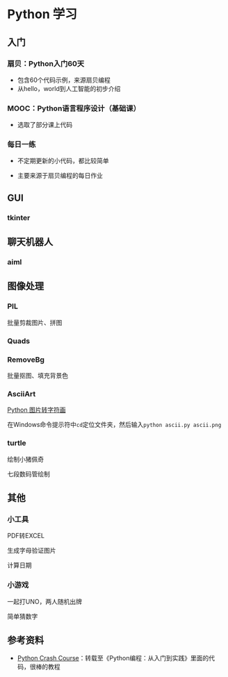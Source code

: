 # Python 学习

## 入门

### 扇贝：Python入门60天

- 包含60个代码示例，来源扇贝编程
- 从hello，world到人工智能的初步介绍

### MOOC：Python语言程序设计（基础课）

- 选取了部分课上代码

  

### 每日一练

- 不定期更新的小代码，都比较简单

- 主要来源于扇贝编程的每日作业

  

## GUI

### tkinter









## 聊天机器人

### aiml



## 图像处理

### PIL

批量剪裁图片、拼图

### Quads

### RemoveBg

批量抠图、填充背景色

### AsciiArt

[Python 图片转字符画](https://www.shiyanlou.com/courses/370/labs/1191/document/)

在Windows命令提示符中`cd`定位文件夹，然后输入`python ascii.py ascii.png`

### turtle

绘制小猪佩奇

七段数码管绘制

## 其他

### 小工具

PDF转EXCEL

生成字母验证图片

计算日期

### 小游戏

一起打UNO，两人随机出牌

简单猜数字



## 参考资料

-  [Python Crash Course](https://github.com/ehmatthes/pcc_2e)：转载至《Python编程：从入门到实践》里面的代码，很棒的教程